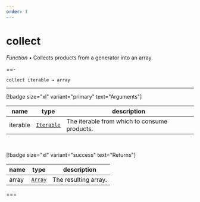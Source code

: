 ```yaml
---
order: 1
---
```

# collect

_Function_ &bull; Collects products from a generator into an array.


==- <pre><code>collect iterable &rarr; array</code></pre>
<hr>

[!badge size="xl" variant="primary" text="Arguments"]

| name | type | description |
|------|------|-------------|
|iterable|[`Iterable`][Iterable]|The iterable from which to consume products.|

<br>

[!badge size="xl" variant="success" text="Returns"]

| name | type | description |
|------|------|-------------|
|array|[`Array`][Global]|The resulting array.|



===




[Iterable]: #
[Global]: #